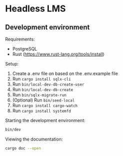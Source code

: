 # Headless LMS

## Development environment

Requirements:

- PostgreSQL
- Rust (https://www.rust-lang.org/tools/install)

Setup:

1. Create a .env file on based on the .env.example file
2. Run `cargo install sqlx-cli`
3. Run `bin/local-dev-db-create-user`
4. Run `bin/local-dev-db-create`
5. Run `bin/sqlx-migrate-run`
6. (Optional) Run `bin/seed-local`
7. Run `cargo install cargo-watch`
8. Run `cargo install systemfd`

Starting the development environment:

```sh
bin/dev
```

Viewing the documentation:

```sh
cargo doc --open
```
